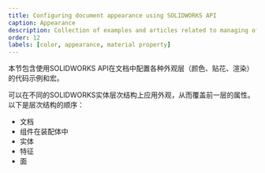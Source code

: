 ```yaml
---
title: Configuring document appearance using SOLIDWORKS API
caption: Appearance
description: Collection of examples and articles related to managing of appearance (e.g. color) in the documents using SOLIDWORKS API
order: 12
labels: [color, appearance, material property]
---
```

本节包含使用SOLIDWORKS API在文档中配置各种外观层（颜色、贴花、渲染）的代码示例和宏。

可以在不同的SOLIDWORKS实体层次结构上应用外观，从而覆盖前一层的属性。以下是层次结构的顺序：

* 文档
* 组件在装配体中
* 实体
* 特征
* 面